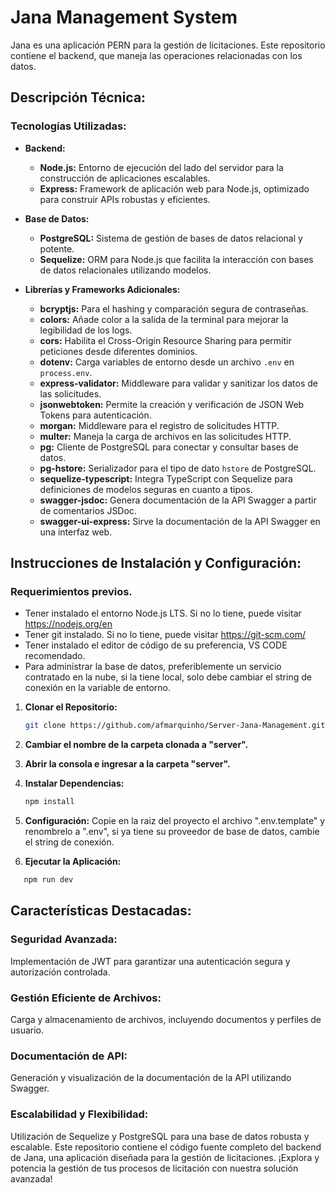 # Jana Management System

Jana es una aplicación PERN para la gestión de licitaciones. Este repositorio contiene el backend, que maneja las operaciones relacionadas con los datos.

## Descripción Técnica:

### Tecnologías Utilizadas:

- **Backend:**

  - **Node.js:** Entorno de ejecución del lado del servidor para la construcción de aplicaciones escalables.
  - **Express:** Framework de aplicación web para Node.js, optimizado para construir APIs robustas y eficientes.

- **Base de Datos:**

  - **PostgreSQL:** Sistema de gestión de bases de datos relacional y potente.
  - **Sequelize:** ORM para Node.js que facilita la interacción con bases de datos relacionales utilizando modelos.

- **Librerías y Frameworks Adicionales:**
  - **bcryptjs:** Para el hashing y comparación segura de contraseñas.
  - **colors:** Añade color a la salida de la terminal para mejorar la legibilidad de los logs.
  - **cors:** Habilita el Cross-Origin Resource Sharing para permitir peticiones desde diferentes dominios.
  - **dotenv:** Carga variables de entorno desde un archivo `.env` en `process.env`.
  - **express-validator:** Middleware para validar y sanitizar los datos de las solicitudes.
  - **jsonwebtoken:** Permite la creación y verificación de JSON Web Tokens para autenticación.
  - **morgan:** Middleware para el registro de solicitudes HTTP.
  - **multer:** Maneja la carga de archivos en las solicitudes HTTP.
  - **pg:** Cliente de PostgreSQL para conectar y consultar bases de datos.
  - **pg-hstore:** Serializador para el tipo de dato `hstore` de PostgreSQL.
  - **sequelize-typescript:** Integra TypeScript con Sequelize para definiciones de modelos seguras en cuanto a tipos.
  - **swagger-jsdoc:** Genera documentación de la API Swagger a partir de comentarios JSDoc.
  - **swagger-ui-express:** Sirve la documentación de la API Swagger en una interfaz web.

## Instrucciones de Instalación y Configuración:

### Requerimientos previos.

- Tener instalado el entorno Node.js LTS. Si no lo tiene, puede visitar https://nodejs.org/en
- Tener git instalado. Si no lo tiene, puede visitar https://git-scm.com/
- Tener instalado el editor de código de su preferencia, VS CODE recomendado.
- Para administrar la base de datos, preferiblemente un servicio contratado en la nube, si la tiene local, solo debe cambiar el string de conexión en la variable de entorno.

1. **Clonar el Repositorio:**
   ```bash
   git clone https://github.com/afmarquinho/Server-Jana-Management.git
   ```
2. **Cambiar el nombre de la carpeta clonada a "server".**

3. **Abrir la consola e ingresar a la carpeta "server".**

4. **Instalar Dependencias:**
   ```bash
   npm install
   ```
5. **Configuración:**
   Copie en la raiz del proyecto el archivo ".env.template" y renombrelo a ".env", si ya tiene su proveedor de base de datos, cambie el string de conexión.

6. **Ejecutar la Aplicación:**

```bash
   npm run dev
```

## Características Destacadas:

### Seguridad Avanzada:

Implementación de JWT para garantizar una autenticación segura y autorización controlada.

### Gestión Eficiente de Archivos:

Carga y almacenamiento de archivos, incluyendo documentos y perfiles de usuario.

### Documentación de API:

Generación y visualización de la documentación de la API utilizando Swagger.

### Escalabilidad y Flexibilidad:

Utilización de Sequelize y PostgreSQL para una base de datos robusta y escalable.
Este repositorio contiene el código fuente completo del backend de Jana, una aplicación diseñada para la gestión de licitaciones. ¡Explora y potencia la gestión de tus procesos de licitación con nuestra solución avanzada!
